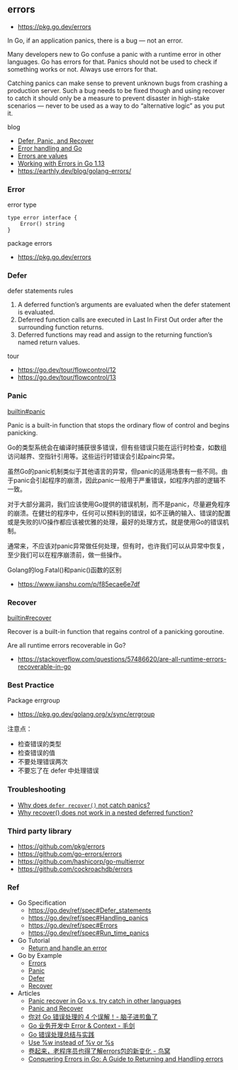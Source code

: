 ## errors
- https://pkg.go.dev/errors

In Go, if an application panics, there is a bug — not an error.

Many developers new to Go confuse a panic with a runtime error in other languages. Go has errors for that. Panics should not be used to check if something works or not. Always use errors for that.

Catching panics can make sense to prevent unknown bugs from crashing a production server. Such a bug needs to be fixed though and using recover to catch it should only be a measure to prevent disaster in high-stake scenarios — never to be used as a way to do “alternative logic” as you put it.

blog
- [Defer, Panic, and Recover](https://go.dev/blog/defer-panic-and-recover)
- [Error handling and Go](https://go.dev/blog/error-handling-and-go)
- [Errors are values](https://go.dev/blog/errors-are-values)
- [Working with Errors in Go 1.13](https://go.dev/blog/go1.13-errors)
- https://earthly.dev/blog/golang-errors/



### Error
error type
```
type error interface {
    Error() string
}
```

package errors
- https://pkg.go.dev/errors


### Defer
defer statements rules
1. A deferred function’s arguments are evaluated when the defer statement is evaluated.
2. Deferred function calls are executed in Last In First Out order after the surrounding function returns.
3. Deferred functions may read and assign to the returning function’s named return values.

tour
- https://go.dev/tour/flowcontrol/12
- https://go.dev/tour/flowcontrol/13


### Panic
[builtin#panic](https://pkg.go.dev/builtin#panic)

Panic is a built-in function that stops the ordinary flow of control and begins panicking.

Go的类型系统会在编译时捕获很多错误，但有些错误只能在运行时检查，如数组访问越界、空指针引用等。这些运行时错误会引起painc异常。

虽然Go的panic机制类似于其他语言的异常，但panic的适用场景有一些不同。由于panic会引起程序的崩溃，因此panic一般用于严重错误，如程序内部的逻辑不一致。

对于大部分漏洞，我们应该使用Go提供的错误机制，而不是panic，尽量避免程序的崩溃。在健壮的程序中，任何可以预料到的错误，如不正确的输入、错误的配置或是失败的I/O操作都应该被优雅的处理，最好的处理方式，就是使用Go的错误机制。

通常来，不应该对panic异常做任何处理，但有时，也许我们可以从异常中恢复，至少我们可以在程序崩溃前，做一些操作。

Golang的log.Fatal()和panic()函数的区别
- https://www.jianshu.com/p/f85ecae6e7df


### Recover
[builtin#recover](https://pkg.go.dev/builtin#recover)

Recover is a built-in function that regains control of a panicking goroutine.

Are all runtime errors recoverable in Go?
- https://stackoverflow.com/questions/57486620/are-all-runtime-errors-recoverable-in-go

### Best Practice
Package errgroup
- https://pkg.go.dev/golang.org/x/sync/errgroup

注意点：
- 检查错误的类型
- 检查错误的值
- 不要处理错误两次
- 不要忘了在 defer 中处理错误


### Troubleshooting
- [Why does `defer recover()` not catch panics?](https://stackoverflow.com/questions/29518109/why-does-defer-recover-not-catch-panics)
- [Why recover() does not work in a nested deferred function?](https://stackoverflow.com/questions/49344478/why-recover-does-not-work-in-a-nested-deferred-function)


### Third party library
- https://github.com/pkg/errors
- https://github.com/go-errors/errors
- https://github.com/hashicorp/go-multierror
- https://github.com/cockroachdb/errors


### Ref
- Go Specification
  - https://go.dev/ref/spec#Defer_statements
  - https://go.dev/ref/spec#Handling_panics
  - https://go.dev/ref/spec#Errors
  - https://go.dev/ref/spec#Run_time_panics
- Go Tutorial
  - [Return and handle an error](https://go.dev/doc/tutorial/handle-errors)
- Go by Example
  - [Errors](https://gobyexample.com/errors)
  - [Panic](https://gobyexample.com/panic)
  - [Defer](https://gobyexample.com/defer)
  - [Recover](https://gobyexample.com/recover)
- Articles
  - [Panic recover in Go v.s. try catch in other languages](https://stackoverflow.com/questions/3413389/panic-recover-in-go-v-s-try-catch-in-other-languages)
  - [Panic and Recover](https://golangbot.com/panic-and-recover/)
  - [你对 Go 错误处理的 4 个误解！- 脑子进煎鱼了](https://mp.weixin.qq.com/s/Ey-yqIq__wpaLTlBAOHjxg)
  - [Go 业务开发中 Error & Context - 毛剑](https://github.com/gopherchina/conference/blob/master/2019/1.5%20Go%20%E4%B8%9A%E5%8A%A1%E5%BC%80%E5%8F%91%E4%B8%AD%20Error%20%26%20Context%20-%20%E6%AF%9B%E5%89%91.pdf)
  - [Go 错误处理总结与实践](https://www.pseudoyu.com/zh/2021/08/29/go_error_handling/)
  - [Use %w instead of %v or %s](https://stackoverflow.com/questions/61283248/format-errors-in-go-s-v-or-w)
  - [卷起来，老程序员也得了解errors包的新变化 - 鸟窝](https://colobu.com/2023/12/13/learn-more-about-errors/)
  - [Conquering Errors in Go: A Guide to Returning and Handling errors](https://blog.rideapp.in/conquering-errors-in-go-a-guide-to-returns-and-handling-a13885905433)
